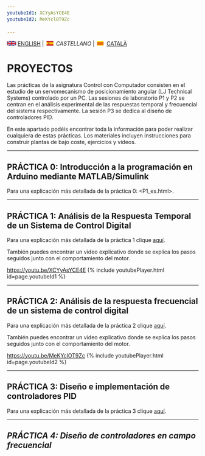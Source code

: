```yaml
---
youtubeId1: XCYyAsYCE4E
youtubeId2: MeKYclOT9Zc

---
```



<img src="en.png" alt="English"> [ENGLISH](projects.md) | <img src="es.png" alt="Castellano"> *CASTELLANO* | <img src="ca.png" alt="Català"> [CATALÀ](projectes.md)

# PROYECTOS
Las prácticas de la asignatura Control con Computador consisten en el estudio de un servomecanismo de posicionamiento angular (LJ Technical Systems) controlado por un PC. Las sesiones de laboratorio P1 y P2 se centran en el análisis experimental de las respuestas temporal y frecuencial del sistema respectivamente. La sesión P3 se dedica al diseño de controladores PID.

En este apartado podéis encontrar toda la información para poder realizar cualquiera de estas prácticas. Los materiales incluyen instrucciones para construir plantas de bajo coste, ejercicios y vídeos.

<hr/>

## PRÁCTICA 0: Introducción a la programación en Arduino mediante MATLAB/Simulink

Para una explicación más detallada de la práctica 0: <P1_es.html>.

<hr/>

## PRÁCTICA 1: Análisis de la Respuesta Temporal de un Sistema de Control Digital

Para una explicación más detallada de la práctica 1 clique [aquí](P1_es.html).

También puedes encontrar un video explicativo donde se explica los pasos seguidos junto con el comportamiento del motor.

<https://youtu.be/XCYyAsYCE4E>
{% include youtubePlayer.html id=page.youtubeId1 %}
<br />

<hr/>

## PRÁCTICA 2: Análisis de la respuesta frecuencial de un sistema de control digital

Para una explicación más detallada de la práctica 2 clique [aquí](P2_es.html).

También puedes encontrar un video explicativo donde se explica los pasos seguidos junto con el comportamiento del motor.

<https://youtu.be/MeKYclOT9Zc>
{% include youtubePlayer.html id=page.youtubeId2 %}
<br />

<hr/>

## PRÁCTICA 3: Diseño e implementación de controladores PID

Para una explicación más detallada de la práctica 3 clique [aquí](P3_es.html).

<hr/>

## *PRÁCTICA 4: Diseño de controladores en campo frecuencial*
